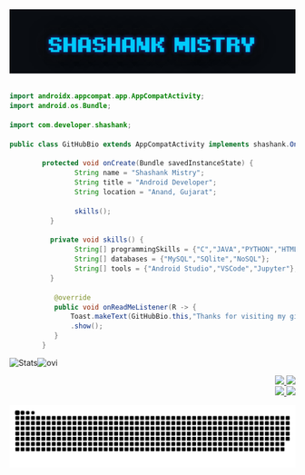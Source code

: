 <div style="display:flex;">
<img alt="App image" src="GIF/name1.gif" width="100%">
</div>

```JAVA
        
import androidx.appcompat.app.AppCompatActivity;
import android.os.Bundle;

import com.developer.shashank;

public class GitHubBio extends AppCompatActivity implements shashank.OnReadMeListener {

        protected void onCreate(Bundle savedInstanceState) {
                String name = "Shashank Mistry";
                String title = "Android Developer";
                String location = "Anand, Gujarat";

                skills();
          }

          private void skills() {
                String[] programmingSkills = {"C","JAVA","PYTHON","HTML","CSS", "C#", "Swift", "Kotlin", "ReactJS", "JavaScript"};
                String[] databases = {"MySQL","SQlite","NoSQL"};
                String[] tools = {"Android Studio","VSCode","Jupyter"};
          }

           @override
           public void onReadMeListener(R -> {
               Toast.makeText(GitHubBio.this,"Thanks for visiting my github",Toast.LENGTH_LONG)
               .show();
           }
        }
```


 
        
<img align="left" alt="Stats" src="https://github-readme-stats.vercel.app/api?username=ShashankMistry&show_icons=true&theme=dark&hide=issues&hide_border=true&hide_title=true&count_private=true" >

<img src="https://github-readme-stats.vercel.app/api/top-langs?username=ShashankMistry=true&locale=en&layout=compact&theme=chartreuse-dark" alt="ovi" /></br>
        
<p align="right"> 
<a href="https://shashankmistry30.medium.com/"><img  src="https://img.icons8.com/color/50/000000/medium-logo.png"/>
<a href="mailto:shashankmistry30@gmail.com"><img  src="https://img.icons8.com/ios-filled/50/ffffff/gmail-new.png"/> </br>
<a href="https://www.instagram.com/_shashank_mistry_/"><img  src="https://img.icons8.com/ios-filled/50/ffffff/instagram-new.png"/>
<a href="https://www.linkedin.com/in/shashank-mistry/" /><img src="https://img.icons8.com/ios-filled/50/ffffff/linkedin.png"/>
</p>



       
![github contribution grid snake animation](https://raw.githubusercontent.com/platane/platane/output/github-contribution-grid-snake.svg)
       

       

